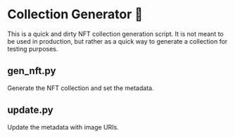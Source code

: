 # Collection Generator 🧬

This is a quick and dirty NFT collection generation script. It is not meant to be used in production, but rather as a quick way to generate a collection for testing purposes.

## gen_nft.py
Generate the NFT collection and set the metadata.

## update.py
Update the metadata with image URIs.